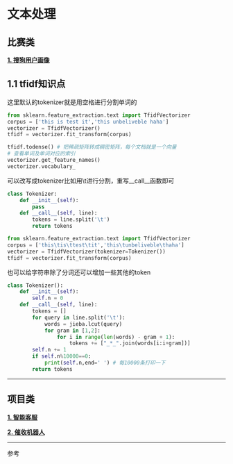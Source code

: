 # 文本处理

## 比赛类

[**1. 搜狗用户画像**](https://www.datafountain.cn/competitions/239/details)

## 1.1 tfidf知识点

这里默认的tokenizer就是用空格进行分割单词的
```python
from sklearn.feature_extraction.text import TfidfVectorizer
corpus = ['this is test it','this unbeliveble haha']
vectorizer = TfidfVectorizer()
tfidf = vectorizer.fit_transform(corpus)

tfidf.todense() # 把稀疏矩阵转成稠密矩阵，每个文档就是一个向量
# 查看单词及单词对应的索引
vectorizer.get_feature_names()
vectorizer.vocabulary_
```

可以改写成tokenizer比如用\t进行分割，重写__call__函数即可
```python
class Tokenizer:
    def __init__(self):
        pass
    def __call__(self, line):
        tokens = line.split('\t')
        return tokens

from sklearn.feature_extraction.text import TfidfVectorizer
corpus = ['this\tis\ttest\tit','this\tunbeliveble\thaha']
vectorizer = TfidfVectorizer(tokenizer=Tokenizer())
tfidf = vectorizer.fit_transform(corpus)
```

也可以给字符串除了分词还可以增加一些其他的token
```python
class Tokenizer():
    def __init__(self):
        self.n = 0
    def __call__(self, line):
        tokens = []
        for query in line.split('\t'):
            words = jieba.lcut(query)
            for gram in [1,2]:
                for i in range(len(words) - gram + 1):
                    tokens += ["_*_".join(words[i:i+gram])]
        self.n += 1
        if self.n%10000==0:
            print(self.n,end=' ') # 每10000条打印一下
        return tokens 
```

---

## 项目类


[**1. 智能客服**](智能客服流程.md)


[**2. 催收机器人**](催收机器人.md)


---

参考